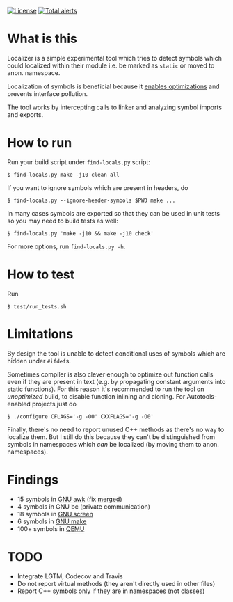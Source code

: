 [![License](http://img.shields.io/:license-MIT-blue.svg)](https://github.com/yugr/Localizer/blob/master/LICENSE.txt)
[![Total alerts](https://img.shields.io/lgtm/alerts/g/yugr/Localizer.svg?logo=lgtm&logoWidth=18)](https://lgtm.com/projects/g/yugr/Localizer/alerts/)

# What is this

Localizer is a simple experimental tool
which tries to detect symbols which could localized within their module
i.e. be marked as `static` or moved to anon. namespace.

Localization of symbols is beneficial because it
[enables optimizations](https://embeddedgurus.com/stack-overflow/2008/12/efficient-c-tips-5-make-local-functions-static/)
and prevents interface pollution.

The tool works by intercepting calls to linker and
analyzing symbol imports and exports.

# How to run

Run your build script under `find-locals.py` script:
```
$ find-locals.py make -j10 clean all
```

If you want to ignore symbols which are present in headers, do
```
$ find-locals.py --ignore-header-symbols $PWD make ...
```

In many cases symbols are exported so that they can be used in unit tests
so you may need to build tests as well:
```
$ find-locals.py 'make -j10 && make -j10 check'
```

For more options, run `find-locals.py -h`.

# How to test

Run
```
$ test/run_tests.sh
```

# Limitations

By design the tool is unable to detect conditional uses of symbols
which are hidden under `#ifdef`s.

Sometimes compiler is also clever enough to optimize out function calls
even if they are present in text (e.g. by propagating constant arguments
into static functions). For this reason it's recommended to run the tool
on _unoptimized_ build, to disable function inlining and cloning.
For Autotools-enabled projects just do
```
$ ./configure CFLAGS='-g -O0' CXXFLAGS='-g -O0'
```

Finally, there's no need to report unused C++ methods
as there's no way to localize them. But I still do this
because they can't be distinguished from symbols in namespaces
which _can_ be localized (by moving them to anon. namespaces).

# Findings

* 15 symbols in [GNU awk](https://lists.gnu.org/archive/html/bug-gawk/2021-03/msg00001.html) (fix [merged](http://git.savannah.gnu.org/cgit/gawk.git/commit/?id=f285f960bdfb5acb50a8ec7ed4b98f17d0bd624a))
* 4 symbols in GNU bc (private communication)
* 18 symbols in [GNU screen](https://lists.gnu.org/archive/html/screen-devel/2021-03/msg00000.html)
* 6 symbols in [GNU make](https://lists.gnu.org/archive/html/bug-make/2021-03/msg00021.html)
* 100+ symbols in [QEMU](https://mail.gnu.org/archive/html/qemu-devel/2021-03/msg07706.html)

# TODO

* Integrate LGTM, Codecov and Travis
* Do not report virtual methods (they aren't directly used in other files)
* Report C++ symbols only if they are in namespaces (not classes)
